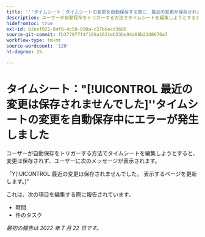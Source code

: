```yaml
---
title: '''タイムシート：タイムシートの変更を自動保存する際に、最近の変更が保存されませんでした'
description: ユーザーが自動保存をトリガーする方法でタイムシートを編集しようとすると、変更は保存されず、ユーザーにはメッセージが表示されます。最近の変更は保存されませんでした。 表示するページを更新します。
hidefromtoc: true
exl-id: b2eef921-84f0-4c58-890a-c27b6ecd3686
source-git-commit: fb377977f4f166a1631eb33be94a88b23d8676a7
workflow-type: tm+mt
source-wordcount: '120'
ht-degree: 1%

---
```


# タイムシート：&quot;[!UICONTROL 最近の変更は保存されませんでした]&#39;&#39;タイムシートの変更を自動保存中にエラーが発生しました

ユーザーが自動保存をトリガーする方法でタイムシートを編集しようとすると、変更は保存されず、ユーザーに次のメッセージが表示されます。

「Y[!UICONTROL 最近の変更は保存されませんでした。 表示するページを更新します。]&quot;

これは、次の項目を編集する際に報告されています。

* 時間
* 件のタスク

_最初の報告は 2022 年 7 月 22 日です。_
